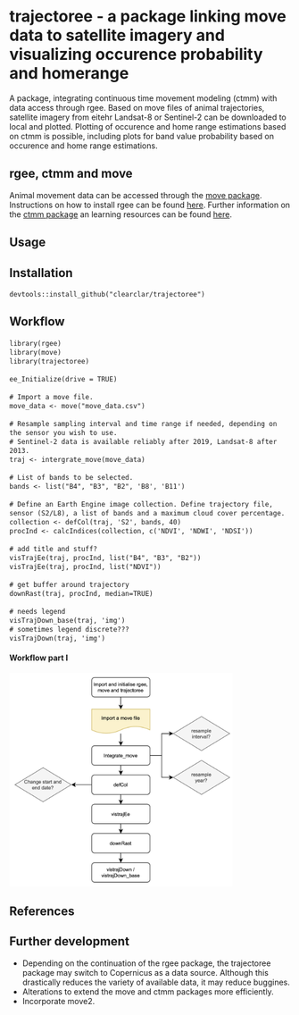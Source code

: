 # trajectoree - a package linking move data to satellite imagery and visualizing occurence probability and homerange

A package, integrating continuous time movement modeling (ctmm) with data access through rgee. Based on move files of animal trajectories, satellite imagery from eitehr Landsat-8 or Sentinel-2 can be downloaded to local and plotted. Plotting of occurence and home range estimations based on ctmm is possible, including plots for band value probability based on occurence and home range estimations.
## rgee, ctmm and move
Animal movement data can be accessed through the [move package](https://cran.r-project.org/web/packages/move/index.html).
Instructions on how to install rgee can be found [here](https://github.com/r-spatial/rgee).
Further information on the [ctmm package](https://ctmm-initiative.github.io/ctmm/) an learning resources can be found [here](https://animove.org/elearning/).
## Usage 
## Installation 
```
devtools::install_github("clearclar/trajectoree")
```
## Workflow 

```
library(rgee)
library(move)
library(trajectoree)

ee_Initialize(drive = TRUE)

# Import a move file.
move_data <- move("move_data.csv")

# Resample sampling interval and time range if needed, depending on the sensor you wish to use.
# Sentinel-2 data is available reliably after 2019, Landsat-8 after 2013.
traj <- intergrate_move(move_data)

# List of bands to be selected.
bands <- list("B4", "B3", "B2", 'B8', 'B11')

# Define an Earth Engine image collection. Define trajectory file, sensor (S2/L8), a list of bands and a maximum cloud cover percentage.
collection <- defCol(traj, 'S2', bands, 40)
procInd <- calcIndices(collection, c('NDVI', 'NDWI', 'NDSI'))

# add title and stuff?
visTrajEe(traj, procInd, list("B4", "B3", "B2"))
visTrajEe(traj, procInd, list("NDVI"))

# get buffer around trajectory
downRast(traj, procInd, median=TRUE)

# needs legend
visTrajDown_base(traj, 'img')
# sometimes legend discrete???
visTrajDown(traj, 'img')
```
#### Workflow part I
<img src="flowchart1.png" alt="drawing" width="400"/>

## References
## Further development
* Depending on the continuation of the rgee package, the trajectoree package may switch to Copernicus as a data source. Although this drastically reduces the variety of available data, it may reduce buggines.
* Alterations to extend the move and ctmm packages more efficiently.
* Incorporate move2.
